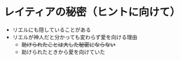 # レイティアの秘密（ヒントに向けて）
- リエルにも隠していることがある
- リエルが神人だと分かっても変わらず愛を向ける理由
  - ~~助けられたことは大した秘密にならない~~
  - 助けられたときから愛を向けていた
